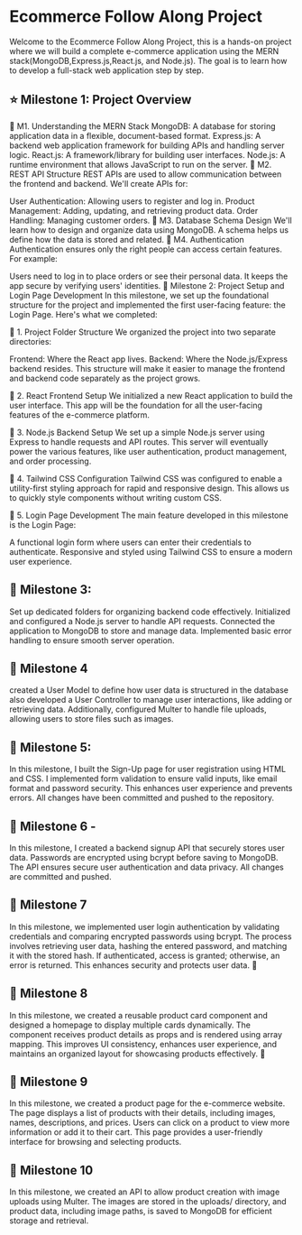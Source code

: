 # Ecommerce Follow Along Project
Welcome to the Ecommerce Follow Along Project, this is a hands-on project where we will build a complete e-commerce application using the MERN stack(MongoDB,Express.js,React.js, and Node.js). The goal is to learn how to develop a full-stack web application step by step.

## ⭐ Milestone 1: Project Overview
🌟 M1. Understanding the MERN Stack
MongoDB: A database for storing application data in a flexible, document-based format.
Express.js: A backend web application framework for building APIs and handling server logic.
React.js: A framework/library for building user interfaces.
Node.js: A runtime environment that allows JavaScript to run on the server.
🌟 M2. REST API Structure
REST APIs are used to allow communication between the frontend and backend. We'll create APIs for:

User Authentication: Allowing users to register and log in.
Product Management: Adding, updating, and retrieving product data.
Order Handling: Managing customer orders.
🌟 M3. Database Schema Design
We'll learn how to design and organize data using MongoDB.
A schema helps us define how the data is stored and related.
🌟 M4. Authentication
Authentication ensures only the right people can access certain features. For example:

Users need to log in to place orders or see their personal data.
It keeps the app secure by verifying users' identities.
🌟 Milestone 2: Project Setup and Login Page Development
In this milestone, we set up the foundational structure for the project and implemented the first user-facing feature: the Login Page. Here's what we completed:

🌟 1. Project Folder Structure
We organized the project into two separate directories:

Frontend: Where the React app lives.
Backend: Where the Node.js/Express backend resides.
This structure will make it easier to manage the frontend and backend code separately as the project grows.

🌟 2. React Frontend Setup
We initialized a new React application to build the user interface. This app will be the foundation for all the user-facing features of the e-commerce platform.

🌟 3. Node.js Backend Setup
We set up a simple Node.js server using Express to handle requests and API routes. This server will eventually power the various features, like user authentication, product management, and order processing.

🌟 4. Tailwind CSS Configuration
Tailwind CSS was configured to enable a utility-first styling approach for rapid and responsive design. This allows us to quickly style components without writing custom CSS.

🌟 5. Login Page Development
The main feature developed in this milestone is the Login Page:

A functional login form where users can enter their credentials to authenticate.
Responsive and styled using Tailwind CSS to ensure a modern user experience.
## 🌟 Milestone 3:
Set up dedicated folders for organizing backend code effectively. Initialized and configured a Node.js server to handle API requests. Connected the application to MongoDB to store and manage data. Implemented basic error handling to ensure smooth server operation.

## 🌟 Milestone 4
created a User Model to define how user data is structured in the database also developed a User Controller to manage user interactions, like adding or retrieving data. Additionally, configured Multer to handle file uploads, allowing users to store files such as images.

## 🌟 Milestone 5:
In this milestone, I built the Sign-Up page for user registration using HTML and CSS. I implemented form validation to ensure valid inputs, like email format and password security. This enhances user experience and prevents errors. All changes have been committed and pushed to the repository.

## 🌟 Milestone 6 -
In this milestone, I created a backend signup API that securely stores user data. Passwords are encrypted using bcrypt before saving to MongoDB. The API ensures secure user authentication and data privacy. All changes are committed and pushed.

## 🌟 Milestone 7
In this milestone, we implemented user login authentication by validating credentials and comparing encrypted passwords using bcrypt. The process involves retrieving user data, hashing the entered password, and matching it with the stored hash. If authenticated, access is granted; otherwise, an error is returned. This enhances security and protects user data. 🚀

## 🌟 Milestone 8
In this milestone, we created a reusable product card component and designed a homepage to display multiple cards dynamically. The component receives product details as props and is rendered using array mapping. This improves UI consistency, enhances user experience, and maintains an organized layout for showcasing products effectively. 🚀

## 🌟 Milestone 9
In this milestone, we created a product page for the e-commerce website. The page displays a list of products with their details, including images, names, descriptions, and prices. Users can click on a product to view more information or add it to their cart. This page provides a user-friendly interface for browsing and selecting products.

## 🌟 Milestone 10
In this milestone, we created an API to allow product creation with image uploads using Multer. The images are stored in the uploads/ directory, and product data, including image paths, is saved to MongoDB for efficient storage and retrieval.